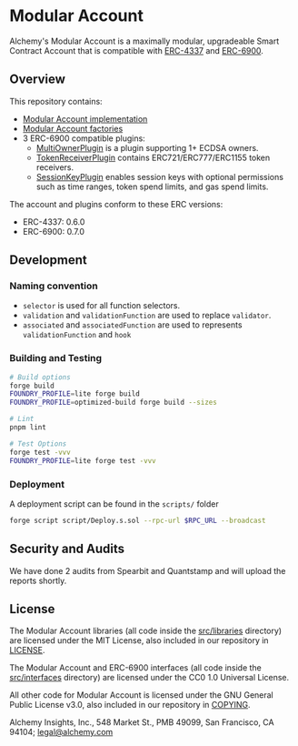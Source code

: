 # Modular Account

Alchemy's Modular Account is a maximally modular, upgradeable Smart Contract Account that is compatible with [ERC-4337](https://eips.ethereum.org/EIPS/eip-4337) and [ERC-6900](https://eips.ethereum.org/EIPS/eip-6900).

## Overview

This repository contains:
* [Modular Account implementation](src/account)
* [Modular Account factories](src/factory)
* 3 ERC-6900 compatible plugins:
    * [MultiOwnerPlugin](src/plugins/owner) is a plugin supporting 1+ ECDSA owners.
    * [TokenReceiverPlugin](src/plugins/TokenReceiverPlugin.sol) contains ERC721/ERC777/ERC1155 token receivers.
    * [SessionKeyPlugin](src/plugins/session) enables session keys with optional permissions such as time ranges, token spend limits, and gas spend limits.

The account and plugins conform to these ERC versions:
* ERC-4337: 0.6.0
* ERC-6900: 0.7.0

## Development

### Naming convention

- `selector` is used for all function selectors.
- `validation` and `validationFunction` are used to replace `validator`.
- `associated` and `associatedFunction` are used to represents `validationFunction` and `hook`

### Building and Testing

```bash
# Build options
forge build
FOUNDRY_PROFILE=lite forge build
FOUNDRY_PROFILE=optimized-build forge build --sizes

# Lint
pnpm lint

# Test Options
forge test -vvv
FOUNDRY_PROFILE=lite forge test -vvv
```

### Deployment

A deployment script can be found in the `scripts/` folder
```bash
forge script script/Deploy.s.sol --rpc-url $RPC_URL --broadcast
```

## Security and Audits

We have done 2 audits from Spearbit and Quantstamp and will upload the reports shortly.

## License

The Modular Account libraries (all code inside the [src/libraries](src/libraries) directory) are licensed under the MIT License, also included in our repository in [LICENSE](LICENSE).

The Modular Account and ERC-6900 interfaces (all code inside the [src/interfaces](src/interfaces) directory) are licensed under the CC0 1.0 Universal License.

All other code for Modular Account is licensed under the GNU General Public License v3.0, also included in our repository in [COPYING](COPYING).

Alchemy Insights, Inc., 548 Market St., PMB 49099, San Francisco, CA 94104; legal@alchemy.com
